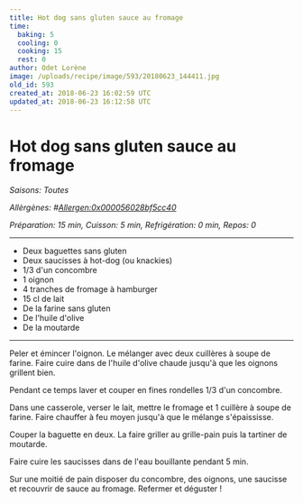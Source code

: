 ```yaml
---
title: Hot dog sans gluten sauce au fromage
time:
  baking: 5
  cooling: 0
  cooking: 15
  rest: 0
author: Odet Lorène
image: /uploads/recipe/image/593/20180623_144411.jpg
old_id: 593
created_at: 2018-06-23 16:02:59 UTC
updated_at: 2018-06-23 16:12:58 UTC
---
```


# Hot dog sans gluten sauce au fromage

_Saisons: Toutes_

_Allèrgènes: #<Allergen:0x000056028bf5cc40>_

_Préparation: 15 min, Cuisson: 5 min, Refrigération: 0 min, Repos: 0_

---

- Deux baguettes sans gluten
- Deux saucisses à hot-dog (ou knackies)
- 1/3 d'un concombre
- 1 oignon
- 4 tranches de fromage à hamburger
- 15 cl de lait
- De la farine sans gluten
- De l'huile d'olive
- De la moutarde

---

Peler et émincer l'oignon. Le mélanger avec deux cuillères à soupe de farine. Faire cuire dans de l'huile d'olive chaude jusqu'à que les oignons grillent bien.

Pendant ce temps laver et couper en fines rondelles 1/3 d'un concombre.

Dans une casserole, verser le lait, mettre le fromage et 1 cuillère à soupe de farine. Faire chauffer à feu moyen jusqu'à que le mélange s'épaississe.

Couper la baguette en deux. La faire griller au grille-pain puis la tartiner de moutarde.

Faire cuire les saucisses dans de l'eau bouillante pendant 5 min.

Sur une moitié de pain disposer du concombre, des oignons, une saucisse et recouvrir de sauce au fromage. Refermer et déguster !

